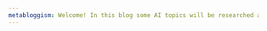 ```yaml
---
metabloggism: Welcome! In this blog some AI topics will be researched and explained and we will also solve practical cases in common. Feel included!
---
```


